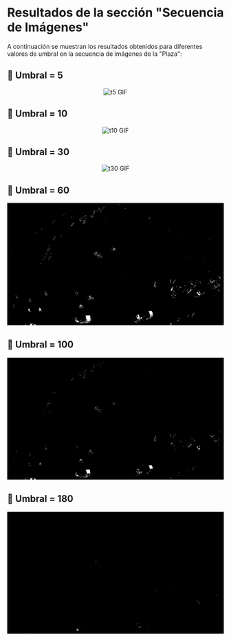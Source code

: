 
# Resultados de la sección "Secuencia de Imágenes"

A continuación se muestran los resultados obtenidos para diferentes valores de umbral en la secuencia de imágenes de la "Plaza":

## 🎀 Umbral = 5
<div align="center">
  <img src="https://github.com/melaniejalea/Laboratorios-MDS7202/blob/1a57db83689e969effc277cab39de37faf31d968/Laboratorio%202/plaza_threshold5.gif" alt="t5 GIF">
</div>

## 🎀 Umbral = 10
<div align="center">
  <img src="https://github.com/melaniejalea/Laboratorios-MDS7202/blob/01f1ae489b91f1ed3a371b0de1078487e80baf8e/Laboratorio%202/plaza_threshold10.gif" alt="t10 GIF">
</div>

## 🎀 Umbral = 30
<div align="center">
  <img src="https://github.com/melaniejalea/Laboratorios-MDS7202/blob/01f1ae489b91f1ed3a371b0de1078487e80baf8e/Laboratorio%202/plaza_threshold30.gif" alt="t30 GIF">
</div>

## 🎀 Umbral = 60
<div align="center">
  <img src="https://github.com/melaniejalea/Laboratorios-MDS7202/blob/01f1ae489b91f1ed3a371b0de1078487e80baf8e/Laboratorio%202/plaza_threshold60.gif" alt="t60 GIF">
</div>

## 🎀 Umbral = 100
<div align="center">
  <img src="https://github.com/melaniejalea/Laboratorios-MDS7202/blob/01f1ae489b91f1ed3a371b0de1078487e80baf8e/Laboratorio%202/plaza_threshold100.gif" alt="t100 GIF">
</div>

## 🎀 Umbral = 180
<div align="center">
  <img src="https://github.com/melaniejalea/Laboratorios-MDS7202/blob/1a57db83689e969effc277cab39de37faf31d968/Laboratorio%202/plaza_threshold180.gif" alt="t180 GIF">
</div>